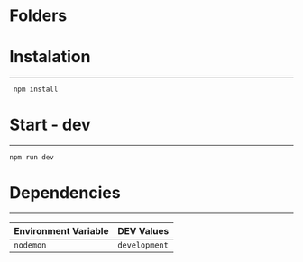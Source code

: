 # Folders


# Instalation
-------------

     npm install

# Start - dev
-------

    npm run dev


# Dependencies
------------

| Environment Variable              | DEV Values              |
| ---------------------             | ----------------        |
| `nodemon `                        | `development`           |

